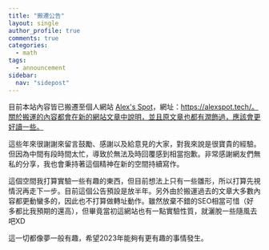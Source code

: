 ```yaml
---
title: "搬遷公告"
layout: single
author_profile: true
comments: true
categories:
  - math
tags:
  - announcement
sidebar:
  nav: "sidepost"
---
```

目前本站內容皆已搬遷至個人網站 [Alex's Spot](https://alexspot.tech/)，網址：https://alexspot.tech/。關於搬運的內容都會在新的網站文章中說明，並且原文章也都有潤飾過，應該會更好讀一些。

這些年來很謝謝來留言鼓勵、感謝以及給意見的大家，對我來說是很寶貴的經驗。但因為中間有段時間太忙，導致於無法及時回覆感到相當抱歉。非常感謝網友們無私的分享，我也會秉持著這個精神在新的空間持續寫作。

這個空間我打算實驗一些有趣的東西，但目前想法上只有一些雛形，所以打算先視情況再走下一步。目前這個公告預設是放半年。另外由於搬運過去的文章大多數內容都更動蠻多的，因此也不打算做轉址動作。雖然放棄不錯的SEO相當可惜（好多都比我預期的還高），但畢竟當初這網站也有一點實驗性質，就灑脫一些隨風去吧XD

這一切都像夢一般有趣，希望2023年能夠有更有趣的事情發生。